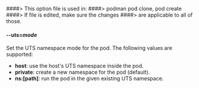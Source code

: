 ####> This option file is used in:
####>   podman pod clone, pod create
####> If file is edited, make sure the changes
####> are applicable to all of those.
#### **--uts**=*mode*

Set the UTS namespace mode for the pod. The following values are supported:

- **host**: use the host's UTS namespace inside the pod.
- **private**: create a new namespace for the pod (default).
- **ns:[path]**: run the pod in the given existing UTS namespace.

